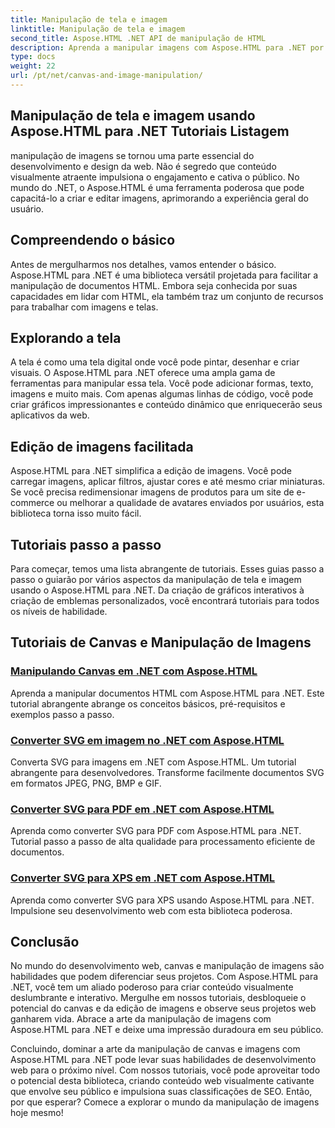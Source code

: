 ```yaml
---
title: Manipulação de tela e imagem
linktitle: Manipulação de tela e imagem
second_title: Aspose.HTML .NET API de manipulação de HTML
description: Aprenda a manipular imagens com Aspose.HTML para .NET por meio de tutoriais passo a passo. Descubra o poder do canvas e da edição de imagens.
type: docs
weight: 22
url: /pt/net/canvas-and-image-manipulation/
---
```


## Manipulação de tela e imagem usando Aspose.HTML para .NET Tutoriais Listagem

manipulação de imagens se tornou uma parte essencial do desenvolvimento e design da web. Não é segredo que conteúdo visualmente atraente impulsiona o engajamento e cativa o público. No mundo do .NET, o Aspose.HTML é uma ferramenta poderosa que pode capacitá-lo a criar e editar imagens, aprimorando a experiência geral do usuário.

## Compreendendo o básico

Antes de mergulharmos nos detalhes, vamos entender o básico. Aspose.HTML para .NET é uma biblioteca versátil projetada para facilitar a manipulação de documentos HTML. Embora seja conhecida por suas capacidades em lidar com HTML, ela também traz um conjunto de recursos para trabalhar com imagens e telas.

## Explorando a tela

A tela é como uma tela digital onde você pode pintar, desenhar e criar visuais. O Aspose.HTML para .NET oferece uma ampla gama de ferramentas para manipular essa tela. Você pode adicionar formas, texto, imagens e muito mais. Com apenas algumas linhas de código, você pode criar gráficos impressionantes e conteúdo dinâmico que enriquecerão seus aplicativos da web.

## Edição de imagens facilitada

Aspose.HTML para .NET simplifica a edição de imagens. Você pode carregar imagens, aplicar filtros, ajustar cores e até mesmo criar miniaturas. Se você precisa redimensionar imagens de produtos para um site de e-commerce ou melhorar a qualidade de avatares enviados por usuários, esta biblioteca torna isso muito fácil.

## Tutoriais passo a passo

Para começar, temos uma lista abrangente de tutoriais. Esses guias passo a passo o guiarão por vários aspectos da manipulação de tela e imagem usando o Aspose.HTML para .NET. Da criação de gráficos interativos à criação de emblemas personalizados, você encontrará tutoriais para todos os níveis de habilidade.

## Tutoriais de Canvas e Manipulação de Imagens
### [Manipulando Canvas em .NET com Aspose.HTML](./manipulating-canvas/)
Aprenda a manipular documentos HTML com Aspose.HTML para .NET. Este tutorial abrangente abrange os conceitos básicos, pré-requisitos e exemplos passo a passo.
### [Converter SVG em imagem no .NET com Aspose.HTML](./convert-svg-to-image/)
Converta SVG para imagens em .NET com Aspose.HTML. Um tutorial abrangente para desenvolvedores. Transforme facilmente documentos SVG em formatos JPEG, PNG, BMP e GIF.
### [Converter SVG para PDF em .NET com Aspose.HTML](./convert-svg-to-pdf/)
Aprenda como converter SVG para PDF com Aspose.HTML para .NET. Tutorial passo a passo de alta qualidade para processamento eficiente de documentos.
### [Converter SVG para XPS em .NET com Aspose.HTML](./convert-svg-to-xps/)
Aprenda como converter SVG para XPS usando Aspose.HTML para .NET. Impulsione seu desenvolvimento web com esta biblioteca poderosa.

## Conclusão

No mundo do desenvolvimento web, canvas e manipulação de imagens são habilidades que podem diferenciar seus projetos. Com Aspose.HTML para .NET, você tem um aliado poderoso para criar conteúdo visualmente deslumbrante e interativo. Mergulhe em nossos tutoriais, desbloqueie o potencial do canvas e da edição de imagens e observe seus projetos web ganharem vida. Abrace a arte da manipulação de imagens com Aspose.HTML para .NET e deixe uma impressão duradoura em seu público.

Concluindo, dominar a arte da manipulação de canvas e imagens com Aspose.HTML para .NET pode levar suas habilidades de desenvolvimento web para o próximo nível. Com nossos tutoriais, você pode aproveitar todo o potencial desta biblioteca, criando conteúdo web visualmente cativante que envolve seu público e impulsiona suas classificações de SEO. Então, por que esperar? Comece a explorar o mundo da manipulação de imagens hoje mesmo!
